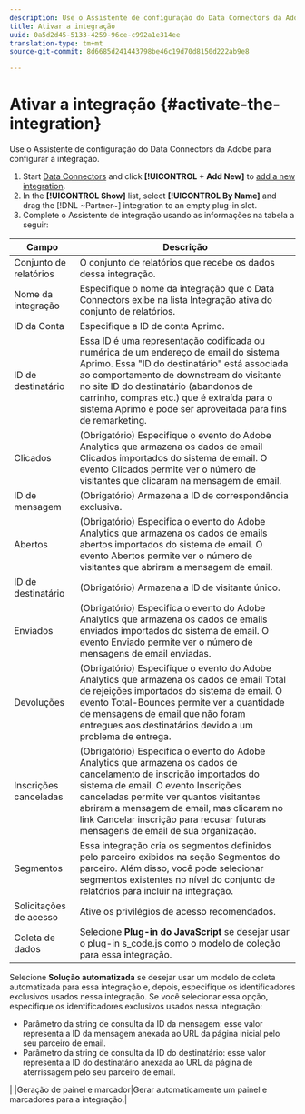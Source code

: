 ```yaml
---
description: Use o Assistente de configuração do Data Connectors da Adobe para configurar a integração.
title: Ativar a integração
uuid: 0a5d2d45-5133-4259-96ce-c992a1e314ee
translation-type: tm+mt
source-git-commit: 8d6685d241443798be46c19d70d8150d222ab9e8

---
```



# Ativar a integração {#activate-the-integration}

Use o Assistente de configuração do Data Connectors da Adobe para configurar a integração.

1. Start [Data Connectors](https://docs.adobe.com/content/help/en/analytics/import/dataconnectors/getting-started-data-connectors.html) and click **[!UICONTROL + Add New]** to [add a new integration](https://docs.adobe.com/content/help/en/analytics/import/dataconnectors/getting-started-data-connectors.html).
1. In the **[!UICONTROL Show]** list, select **[!UICONTROL By Name]** and drag the [!DNL ~Partner~] integration to an empty plug-in slot.
1. Complete o Assistente de integração usando as informações na tabela a seguir:

| Campo | Descrição |
|--- |--- |
| Conjunto de relatórios  | O conjunto de relatórios que recebe os dados dessa integração. |
| Nome da integração | Especifique o nome da integração que o Data Connectors exibe na lista Integração ativa do conjunto de relatórios. |
| ID da Conta | Especifique a ID de conta Aprimo. |
| ID de destinatário | Essa ID é uma representação codificada ou numérica de um endereço de email do sistema Aprimo. Essa &quot;ID do destinatário&quot; está associada ao comportamento de downstream do visitante no site ID do destinatário (abandonos de carrinho, compras etc.) que é extraída para o sistema Aprimo e pode ser aproveitada para fins de remarketing. |
| Clicados | (Obrigatório) Especifique o evento do Adobe Analytics que armazena os dados de email Clicados importados do sistema de email. O evento Clicados permite ver o número de visitantes que clicaram na mensagem de email. |
| ID de mensagem | (Obrigatório) Armazena a ID de correspondência exclusiva. |
| Abertos | (Obrigatório) Especifica o evento do Adobe Analytics que armazena os dados de emails abertos importados do sistema de email. O evento Abertos permite ver o número de visitantes que abriram a mensagem de email. |
| ID de destinatário | (Obrigatório) Armazena a ID de visitante único. |
| Enviados | (Obrigatório) Especifica o evento do Adobe Analytics que armazena os dados de emails enviados importados do sistema de email. O evento Enviado permite ver o número de mensagens de email enviadas. |
| Devoluções | (Obrigatório) Especifique o evento do Adobe Analytics que armazena os dados de email Total de rejeições importados do sistema de email. O evento Total-Bounces permite ver a quantidade de mensagens de email que não foram entregues aos destinatários devido a um problema de entrega. |
| Inscrições canceladas | (Obrigatório) Especifica o evento do Adobe Analytics que armazena os dados de cancelamento de inscrição importados do sistema de email. O evento Inscrições canceladas permite ver quantos visitantes abriram a mensagem de email, mas clicaram no link Cancelar inscrição para recusar futuras mensagens de email de sua organização. |
| Segmentos | Essa integração cria os segmentos definidos pelo parceiro exibidos na seção Segmentos do parceiro. Além disso, você pode selecionar segmentos existentes no nível do conjunto de relatórios para incluir na integração. |
| Solicitações de acesso | Ative os privilégios de acesso recomendados. |
| Coleta de dados | Selecione **Plug-in do JavaScript** se desejar usar o plug-in s_code.js como o modelo de coleção para essa integração. |
Selecione **Solução automatizada** se desejar usar um modelo de coleta automatizada para essa integração e, depois, especifique os identificadores exclusivos usados nessa integração. Se você selecionar essa opção, especifique os identificadores exclusivos usados nessa integração:
<ul><li>Parâmetro da string de consulta da ID da mensagem: esse valor representa a ID da mensagem anexada ao URL da página inicial pelo seu parceiro de email.</li>
<li>Parâmetro da string de consulta da ID do destinatário: esse valor representa a ID do destinatário anexada ao URL da página de aterrissagem pelo seu parceiro de email.</li></ul>|
|Geração de painel e marcador|Gerar automaticamente um painel e marcadores para a integração.|
